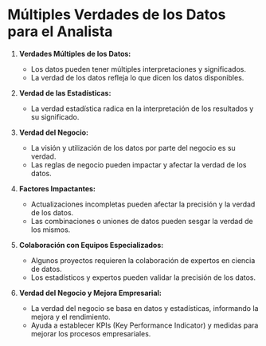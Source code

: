 # Múltiples Verdades de los Datos para el Analista

1. **Verdades Múltiples de los Datos:**
   - Los datos pueden tener múltiples interpretaciones y significados.
   - La verdad de los datos refleja lo que dicen los datos disponibles.

2. **Verdad de las Estadísticas:**
   - La verdad estadística radica en la interpretación de los resultados y su significado.

3. **Verdad del Negocio:**
   - La visión y utilización de los datos por parte del negocio es su verdad.
   - Las reglas de negocio pueden impactar y afectar la verdad de los datos.

4. **Factores Impactantes:**
   - Actualizaciones incompletas pueden afectar la precisión y la verdad de los datos.
   - Las combinaciones o uniones de datos pueden sesgar la verdad de los mismos.

5. **Colaboración con Equipos Especializados:**
   - Algunos proyectos requieren la colaboración de expertos en ciencia de datos.
   - Los estadísticos y expertos pueden validar la precisión de los datos.

6. **Verdad del Negocio y Mejora Empresarial:**
   - La verdad del negocio se basa en datos y estadísticas, informando la mejora y el rendimiento.
   - Ayuda a establecer KPIs (Key Performance Indicator) y medidas para mejorar los procesos empresariales.
